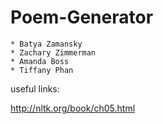 Poem-Generator
==============
	* Batya Zamansky
	* Zachary Zimmerman
	* Amanda Boss
	* Tiffany Phan









useful links:

http://nltk.org/book/ch05.html